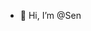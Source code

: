 - 👋 Hi, I’m @Sen


<!---
Senmohan/Senmohan is a ✨ special ✨ repository because its `README.md` (this file) appears on your GitHub profile.
You can click the Preview link to take a look at your changes.
--->
